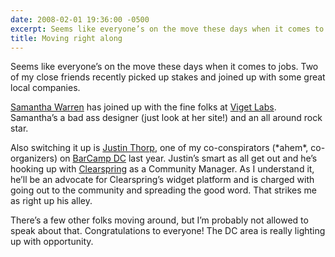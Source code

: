 ```yaml
---
date: 2008-02-01 19:36:00 -0500
excerpt: Seems like everyone’s on the move these days when it comes to jobs.
title: Moving right along
---
```


Seems like everyone’s on the move these days when it comes to jobs. Two of my close friends recently picked up stakes and joined up with some great local companies.

[Samantha Warren](http://www.badassideas.com/blog/) has joined up with the fine folks at [Viget Labs](http://www.viget.com/). Samantha’s a bad ass designer (just look at her site!) and an all around rock star.

Also switching it up is [Justin Thorp](http://drinkingoatmealstout.com/), one of my co-conspirators (\*ahem\*, co-organizers) on [BarCamp DC](http://barcampdc.org/) last year. Justin’s smart as all get out and he’s hooking up with [Clearspring](http://www.clearspring.com/) as a Community Manager. As I understand it, he’ll be an advocate for Clearspring’s widget platform and is charged with going out to the community and spreading the good word. That strikes me as right up his alley.

There’s a few other folks moving around, but I’m probably not allowed to speak about that. Congratulations to everyone! The DC area is really lighting up with opportunity.